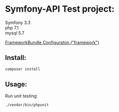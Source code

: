 Symfony-API Test project:
========================

Symfony 3.3  
php 7.1  
mysql 5.7  


[FrameworkBundle Configuraton ("framework")](https://symfony.com/doc/current/reference/configuration/framework.html)


Install:
--------

```bash
composer install
```

Usage:
-----

Run unit testing:
```bash
./vendor/bin/phpunit
```


